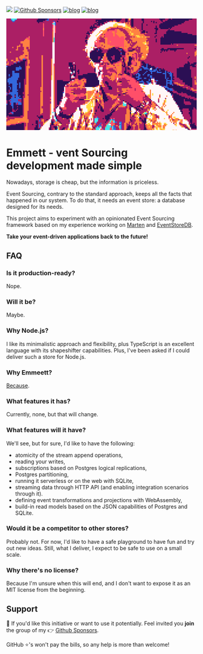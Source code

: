 [<img src="https://img.shields.io/badge/LinkedIn-0077B5?style=for-the-badge&logo=linkedin&logoColor=white" height="20px" />](https://www.linkedin.com/in/oskardudycz/) [![Github Sponsors](https://img.shields.io/static/v1?label=Sponsor&message=%E2%9D%A4&logo=GitHub&link=https://github.com/sponsors/oskardudycz/)](https://github.com/sponsors/oskardudycz/) [![blog](https://img.shields.io/badge/blog-event--driven.io-brightgreen)](https://event-driven.io/?utm_source=event_sourcing_nodejs) [![blog](https://img.shields.io/badge/%F0%9F%9A%80-Architecture%20Weekly-important)](https://www.architecture-weekly.com/?utm_source=event_sourcing_nodejs)

![](./docs/public/logo.png)

# Emmett - vent Sourcing development made simple

Nowadays, storage is cheap, but the information is priceless.

Event Sourcing, contrary to the standard approach, keeps all the facts that happened in our system. To do that, it needs an event store: a database designed for its needs.

This project aims to experiment with an opinionated Event Sourcing framework based on my experience working on [Marten](martendb.io/) and [EventStoreDB](https://developers.eventstore.com/).

**Take your event-driven applications back to the future!**

## FAQ

### **Is it production-ready?**

Nope.

### **Will it be?**

Maybe.

### **Why Node.js?**

I like its minimalistic approach and flexibility, plus TypeScript is an excellent language with its shapeshifter capabilities. Plus, I've been asked if I could deliver such a store for Node.js.

### Why Emmeett?

[Because](https://en.m.wikipedia.org/wiki/Emmett_Brown).

### **What features it has?**

Currently, none, but that will change.

### **What features will it have?**

We'll see, but for sure, I'd like to have the following:

- atomicity of the stream append operations,
- reading your writes,
- subscriptions based on Postgres logical replications,
- Postgres partitioning,
- running it serverless or on the web with SQLite,
- streaming data through HTTP API (and enabling integration scenarios through it).
- defining event transformations and projections with WebAssembly,
- build-in read models based on the JSON capabilities of Postgres and SQLite.

### **Would it be a competitor to other stores?**

Probably not. For now, I'd like to have a safe playground to have fun and try out new ideas. Still, what I deliver, I expect to be safe to use on a small scale.

### **Why there's no license?**

Because I'm unsure when this will end, and I don't want to expose it as an MIT license from the beginning.

## Support

💖 If you'd like this initiative or want to use it potentially. Feel invited you **join** the group of my 👉 [Github Sponsors](https://github.com/sponsors/oskardudycz).

GitHub ⭐'s won't pay the bills, so any help is more than welcome!
